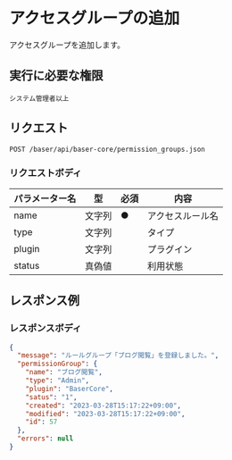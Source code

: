 # アクセスグループの追加

アクセスグループを追加します。

## 実行に必要な権限

```
システム管理者以上
```

## リクエスト
```
POST /baser/api/baser-core/permission_groups.json
```

### リクエストボディ

| パラメーター名 | 型    | 必須  | 内容                |
|---------|------|-----|-------------------|
| name　   | 文字列	 | ●   | アクセスルール名               |
| type　   | 文字列	  |    | タイプ               |
| plugin　   | 文字列	  |     | プラグイン               |
| status　   | 真偽値	  |     | 利用状態               |
## レスポンス例

### レスポンスボディ

```json
{
  "message": "ルールグループ「ブログ閲覧」を登録しました。",
  "permissionGroup": {
    "name": "ブログ閲覧",
    "type": "Admin",
    "plugin": "BaserCore",
    "satus": "1",
    "created": "2023-03-28T15:17:22+09:00",
    "modified": "2023-03-28T15:17:22+09:00",
    "id": 57
  },
  "errors": null
}

```

